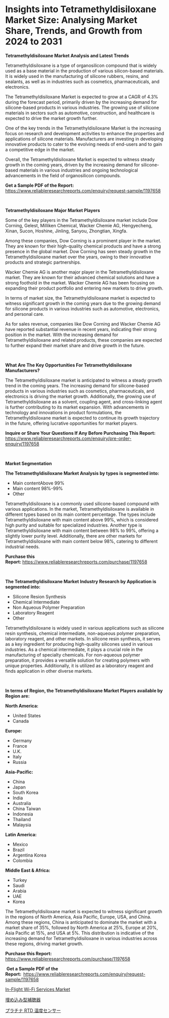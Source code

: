<p><h1>Insights into Tetramethyldisiloxane Market Size: Analysing Market Share, Trends, and Growth from 2024 to 2031</h1></p><p><strong>Tetramethyldisiloxane Market Analysis and Latest Trends</strong></p>
<p><p>Tetramethyldisiloxane is a type of organosilicon compound that is widely used as a base material in the production of various silicon-based materials. It is widely used in the manufacturing of silicone rubbers, resins, and sealants, as well as in industries such as cosmetics, pharmaceuticals, and electronics.</p><p>The Tetramethyldisiloxane Market is expected to grow at a CAGR of 4.3% during the forecast period, primarily driven by the increasing demand for silicone-based products in various industries. The growing use of silicone materials in sectors such as automotive, construction, and healthcare is expected to drive the market growth further.</p><p>One of the key trends in the Tetramethyldisiloxane Market is the increasing focus on research and development activities to enhance the properties and applications of silicone materials. Manufacturers are investing in developing innovative products to cater to the evolving needs of end-users and to gain a competitive edge in the market.</p><p>Overall, the Tetramethyldisiloxane Market is expected to witness steady growth in the coming years, driven by the increasing demand for silicone-based materials in various industries and ongoing technological advancements in the field of organosilicon compounds.</p></p>
<p><strong>Get a Sample PDF of the Report:&nbsp;</strong> <a href="https://www.reliableresearchreports.com/enquiry/request-sample/1197658">https://www.reliableresearchreports.com/enquiry/request-sample/1197658</a></p>
<p>&nbsp;</p>
<p><strong>Tetramethyldisiloxane Major Market Players</strong></p>
<p><p>Some of the key players in the Tetramethyldisiloxane market include Dow Corning, Gelest, Milliken Chemical, Wacker Chemie AG, Hengyecheng, Xinan, Sucon, Hoshine, Jinling, Sanyou, Zhongtian, Xingfa. </p><p>Among these companies, Dow Corning is a prominent player in the market. They are known for their high-quality chemical products and have a strong presence in the global market. Dow Corning has seen steady growth in the Tetramethyldisiloxane market over the years, owing to their innovative products and strategic partnerships. </p><p>Wacker Chemie AG is another major player in the Tetramethyldisiloxane market. They are known for their advanced chemical solutions and have a strong foothold in the market. Wacker Chemie AG has been focusing on expanding their product portfolio and entering new markets to drive growth.</p><p>In terms of market size, the Tetramethyldisiloxane market is expected to witness significant growth in the coming years due to the growing demand for silicone products in various industries such as automotive, electronics, and personal care. </p><p>As for sales revenue, companies like Dow Corning and Wacker Chemie AG have reported substantial revenue in recent years, indicating their strong position in the market. With the increasing demand for Tetramethyldisiloxane and related products, these companies are expected to further expand their market share and drive growth in the future.</p></p>
<p>&nbsp;</p>
<p><strong>What Are The Key Opportunities For Tetramethyldisiloxane Manufacturers?</strong></p>
<p><p>The Tetramethyldisiloxane market is anticipated to witness a steady growth trend in the coming years. The increasing demand for silicone-based products in various industries such as cosmetics, pharmaceuticals, and electronics is driving the market growth. Additionally, the growing use of Tetramethyldisiloxane as a solvent, coupling agent, and cross-linking agent is further contributing to its market expansion. With advancements in technology and innovations in product formulations, the Tetramethyldisiloxane market is expected to continue its growth trajectory in the future, offering lucrative opportunities for market players.</p></p>
<p><strong>Inquire or Share Your Questions If Any Before Purchasing This Report:</strong> <a href="https://www.reliableresearchreports.com/enquiry/pre-order-enquiry/1197658">https://www.reliableresearchreports.com/enquiry/pre-order-enquiry/1197658</a></p>
<p>&nbsp;</p>
<p><strong>Market Segmentation</strong></p>
<p><strong>The Tetramethyldisiloxane Market Analysis by types is segmented into:</strong></p>
<p><ul><li>Main contentAbove 99%</li><li>Main content 98%-99%</li><li>Other</li></ul></p>
<p><p>Tetramethyldisiloxane is a commonly used silicone-based compound with various applications. In the market, Tetramethyldisiloxane is available in different types based on its main content percentage. The types include Tetramethyldisiloxane with main content above 99%, which is considered high purity and suitable for specialized industries. Another type is Tetramethyldisiloxane with main content between 98% to 99%, offering a slightly lower purity level. Additionally, there are other markets for Tetramethyldisiloxane with main content below 98%, catering to different industrial needs.</p></p>
<p><strong>Purchase this Report:&nbsp;</strong><a href="https://www.reliableresearchreports.com/purchase/1197658">https://www.reliableresearchreports.com/purchase/1197658</a></p>
<p>&nbsp;</p>
<p><strong>The Tetramethyldisiloxane Market Industry Research by Application is segmented into:</strong></p>
<p><ul><li>Silicone Resion Synthesis</li><li>Chemical Intermediate</li><li>Non Aqueous Polymer Preparation</li><li>Laboratory Reagent</li><li>Other</li></ul></p>
<p><p>Tetramethyldisiloxane is widely used in various applications such as silicone resin synthesis, chemical intermediate, non-aqueous polymer preparation, laboratory reagent, and other markets. In silicone resin synthesis, it serves as a key ingredient for producing high-quality silicones used in various industries. As a chemical intermediate, it plays a crucial role in the manufacturing of specialty chemicals. For non-aqueous polymer preparation, it provides a versatile solution for creating polymers with unique properties. Additionally, it is utilized as a laboratory reagent and finds application in other diverse markets.</p></p>
<p>&nbsp;</p>
<p><strong>In terms of Region, the Tetramethyldisiloxane Market Players available by Region are:</strong></p>
<p>
    <p> <strong> North America: </strong>
        <ul>
            <li>United States</li>
            <li>Canada</li>
        </ul>
        </p> 
    <p> <strong> Europe: </strong>
        <ul>
            <li>Germany</li>
            <li>France</li>
            <li>U.K.</li>
            <li>Italy</li>
            <li>Russia</li>
        </ul>
        </p> 
    <p> <strong> Asia-Pacific: </strong>
        <ul>
            <li>China</li>
            <li>Japan</li>
            <li>South Korea</li>
            <li>India</li>
            <li>Australia</li>
            <li>China Taiwan</li>
            <li>Indonesia</li>
            <li>Thailand</li>
            <li>Malaysia</li>
        </ul>
        </p> 
    <p> <strong> Latin America: </strong>
        <ul>
            <li>Mexico</li>
            <li>Brazil</li>
            <li>Argentina Korea</li>
            <li>Colombia</li>
        </ul>
        </p> 
    <p> <strong> Middle East & Africa: </strong>
        <ul>
            <li>Turkey</li>
            <li>Saudi</li>
            <li>Arabia</li>
            <li>UAE</li>
            <li>Korea</li>
        </ul>
    </p>
    </p>
<p><p>The Tetramethyldisiloxane market is expected to witness significant growth in the regions of North America, Asia Pacific, Europe, USA, and China. Among these regions, China is anticipated to dominate the market with a market share of 35%, followed by North America at 25%, Europe at 20%, Asia Pacific at 15%, and USA at 5%. This distribution is indicative of the increasing demand for Tetramethyldisiloxane in various industries across these regions, driving market growth.</p></p>
<p><strong>Purchase this Report: </strong><a href="https://www.reliableresearchreports.com/purchase/1197658">https://www.reliableresearchreports.com/purchase/1197658</a></p>
<p>&nbsp;<strong>Get a Sample PDF of the Report:&nbsp;&nbsp;</strong><a href="https://www.reliableresearchreports.com/enquiry/request-sample/1197658">https://www.reliableresearchreports.com/enquiry/request-sample/1197658</a></p>
<p><strong></strong></p>
<p><p><a href="https://view.publitas.com/reportprime-1/global-in-flight-wi-fi-services-market-by-types-applications-and-major-players-with-regional-growth-rate-analysis-and-development-situation-from-2023-to-2030/">In-Flight Wi-Fi Services Market</a></p><p><a href="https://medium.com/@kathleencrooks2003/%E5%9F%8B%E3%82%81%E8%BE%BC%E3%81%BF%E5%BC%8F%E8%A3%9C%E8%81%B4%E5%99%A8%E5%B8%82%E5%A0%B4%E3%81%AF-2031%E5%B9%B4%E3%81%BE%E3%81%A7%E3%81%AE%E5%B8%82%E5%A0%B4%E3%82%B7%E3%82%A7%E3%82%A2-%E3%82%B5%E3%82%A4%E3%82%BA-%E4%BA%88%E6%B8%AC%E3%81%AB%E7%84%A6%E7%82%B9%E3%82%92%E5%BD%93%E3%81%A6%E3%81%A6%E3%81%84%E3%81%BE%E3%81%99-afab64df98e4">埋め込み型補聴器</a></p><p><a href="https://medium.com/@kathleencrooks2003/%E3%83%97%E3%83%A9%E3%83%81%E3%83%8Artd%E6%B8%A9%E5%BA%A6%E3%82%BB%E3%83%B3%E3%82%B5%E5%B8%82%E5%A0%B4-2031%E5%B9%B4%E3%81%BE%E3%81%A7%E3%81%AE%E3%83%88%E3%83%AC%E3%83%B3%E3%83%89-%E4%BA%88%E6%B8%AC-%E7%AB%B6%E4%BA%89%E5%88%86%E6%9E%90-48374d9aaa6e">プラチナ RTD 温度センサー</a></p></p>